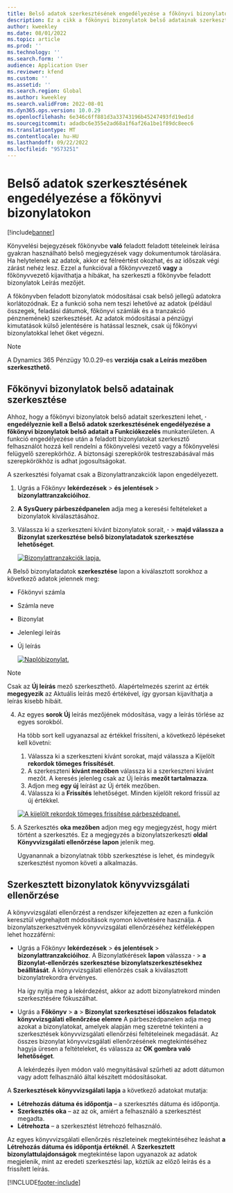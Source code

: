 ```yaml
---
title: Belső adatok szerkesztésének engedélyezése a főkönyvi bizonylatokon
description: Ez a cikk a főkönyvi bizonylatok belső adatainak szerkesztésére vonatkozó tudnivalókat tartalmaz.
author: kweekley
ms.date: 08/01/2022
ms.topic: article
ms.prod: ''
ms.technology: ''
ms.search.form: ''
audience: Application User
ms.reviewer: kfend
ms.custom: ''
ms.assetid: ''
ms.search.region: Global
ms.author: kweekley
ms.search.validFrom: 2022-08-01
ms.dyn365.ops.version: 10.0.29
ms.openlocfilehash: 6e346c6ff881d3a33743196b45247493fd19ed1d
ms.sourcegitcommit: adadbc6e355e2ad68a1f6af26a1be1f89dc8eec6
ms.translationtype: MT
ms.contentlocale: hu-HU
ms.lasthandoff: 09/22/2022
ms.locfileid: "9573251"
---
```

# <a name="allow-edits-to-internal-data-on-general-ledger-vouchers"></a>Belső adatok szerkesztésének engedélyezése a főkönyvi bizonylatokon

[!include[banner](../includes/banner.md)]


Könyvelési bejegyzések főkönyvbe **való** feladott feladott tételeinek leírása gyakran használható belső megjegyzések vagy dokumentumok tárolására. Ha helytelenek az adatok, akkor ez félreértést okozhat, és az időszak végi zárást nehéz lesz. Ezzel a funkcióval a főkönyvvezető **vagy** a főkönyvvezető kijavíthatja a hibákat, ha szerkeszti a főkönyvbe feladott bizonylatok Leírás mezőjét.

A főkönyvben feladott bizonylatok módosításai csak belső jellegű adatokra korlátozódnak. Ez a funkció soha nem teszi lehetővé az adatok (például összegek, feladási dátumok, főkönyvi számlák és a tranzakció pénznemének) szerkesztését. Az adatok módosításai a pénzügyi kimutatások külső jelentésére is hatással lesznek, csak új főkönyvi bizonylatokkal lehet őket végezni.

> [!NOTE]
> A Dynamics 365 Pénzügy 10.0.29-es **verziója csak a Leírás mezőben szerkeszthető**.

## <a name="edit-internal-data-on-general-ledger-vouchers"></a>Főkönyvi bizonylatok belső adatainak szerkesztése

Ahhoz, hogy a főkönyvi bizonylatok belső adatait szerkeszteni lehet, **·** **engedélyeznie kell a Belső adatok szerkesztésének engedélyezése a főkönyvi bizonylatok belső adatait a Funkciókezelés** munkaterületen.
A funkció engedélyezése után a feladott bizonylatokat szerkesztő felhasználót hozzá kell rendelni a főkönyvelési vezető vagy a főkönyvelési felügyelő szerepkörhöz. A biztonsági szerepkörök testreszabásával más szerepkörökhöz is adhat jogosultságokat.

A szerkesztési folyamat csak a Bizonylattranzakciók lapon engedélyezett.

1. Ugrás a Főkönyv **lekérdezések** > **és jelentések** > **bizonylattranzakcióihoz**.
2. **A SysQuery párbeszédpanelen** adja meg a keresési feltételeket a bizonylatok kiválasztásához.
3. Válassza ki a szerkeszteni kívánt bizonylatok sorait, **·** > **majd válassza a Bizonylat szerkesztése belső bizonylatadatok szerkesztése lehetőséget**.

    [![Bizonylattranzakciók lapja.](./media/voucher-transactions-page.png)](./media/voucher-transactions-page.png)
    
A Belső bizonylatadatok **szerkesztése** lapon a kiválasztott sorokhoz a következő adatok jelennek meg:
  
  - Főkönyvi számla
  - Számla neve
  - Bizonylat 
  - Jelenlegi leírás
  - Új leírás

    [![Naplóbizonylat.](./media/edit-internal-voucher-data.png)](./media/edit-internal-voucher-data.png)
    
> [!NOTE]
> Csak az **Új leírás** mező szerkeszthető. Alapértelmezés szerint az érték **megegyezik** az Aktuális leírás mező értékével, így gyorsan kijavíthatja a leírás kisebb hibáit.

4. Az egyes **sorok Új** leírás mezőjének módosítása, vagy a leírás törlése az egyes sorokból.

   Ha több sort kell ugyanazsal az értékkel frissíteni, a következő lépéseket kell követni:

      1. Válassza ki a szerkeszteni kívánt sorokat, majd válassza a Kijelölt **rekordok tömeges frissítését**.
      2. A szerkeszteni **kívánt mezőben** válassza ki a szerkeszteni kívánt mezőt. A keresés jelenleg csak az Új leírás **mezőt tartalmazza**.
      3. Adjon meg **egy új** leírást az Új érték mezőben.
      4. Válassza ki a **Frissítés** lehetőséget. Minden kijelölt rekord frissül az új értékkel.

      [![A kijelölt rekordok tömeges frissítése párbeszédpanel.](./media/bulk-update-selected-records.png)](./media/bulk-update-selected-records.png)
    
5. A Szerkesztés **oka mezőben** adjon meg egy megjegyzést, hogy miért történt a szerkesztés. Ez a megjegyzés a bizonylatszerkeszti **oldal Könyvvizsgálati ellenőrzése lapon** jelenik meg.

   Ugyanannak a bizonylatnak több szerkesztése is lehet, és mindegyik szerkesztést nyomon követi a alkalmazás.

## <a name="audit-trail-of-voucher-edits"></a>Szerkesztett bizonylatok könyvvizsgálati ellenőrzése

A könyvvizsgálati ellenőrzést a rendszer kifejezetten az ezen a funkción keresztül végrehajtott módosítások nyomon követésére használja. A bizonylatszerkesztvények könyvvizsgálati ellenőrzéséhez kétféleképpen lehet hozzáférni:

  - Ugrás a Főkönyv **lekérdezések** > **és jelentések** > **bizonylattranzakcióihoz**. A Bizonylatkérések **lapon** válassza **·** > **a Bizonylat-ellenőrzés szerkesztése bizonylatszerkesztésekhez beállítását**. A könyvvizsgálati ellenőrzés csak a kiválasztott bizonylatrekordra érvényes. 
   
    Ha így nyitja meg a lekérdezést, akkor az adott bizonylatrekord minden szerkesztésére fókuszálhat.
  
  - Ugrás a **Főkönyv** > **a** > **Bizonylat szerkesztései időszakos feladatok könyvvizsgálati ellenőrzése elemre** A párbeszédpanelen adja meg azokat a bizonylatokat, amelyek alapján meg szeretné tekinteni a szerkesztések könyvvizsgálati ellenőrzési feltételeinek megadását. Az összes bizonylat könyvvizsgálati ellenőrzésének megtekintéséhez hagyja üresen a feltételeket, és válassza az **OK gombra való lehetőséget**. 
    
    A lekérdezés ilyen módon való megnyitásával szűrheti az adott dátumon vagy adott felhasználó által készített módosításokat.

A **Szerkesztések könyvvizsgálati lapja** a következő adatokat mutatja:

- **Létrehozás dátuma és időpontja** – a szerkesztés dátuma és időpontja.
- **Szerkesztés oka** – az az ok, amiért a felhasználó a szerkesztést megadta.
- **Létrehozta** – a szerkesztést létrehozó felhasználó.

Az egyes könyvvizsgálati ellenőrzés részleteinek megtekintéséhez leáshat **a Létrehozás dátuma és időpontja értéknél**. A **Szerkesztett bizonylattulajdonságok** megtekintése lapon ugyanazok az adatok megjelenik, mint az eredeti szerkesztési lap, köztük az előző leírás és a frissített leírás.


[!INCLUDE[footer-include](../../includes/footer-banner.md)]
